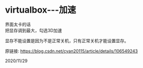 # virtualbox---加速

界面太卡的话  
把显存调到最大，勾选3D加速  

显存不能设置是因为不是正常关机，只有正常关机才能设置显存。  

原链接: https://blog.csdn.net/cyan20115/article/details/106549243  


2020/11/29  
